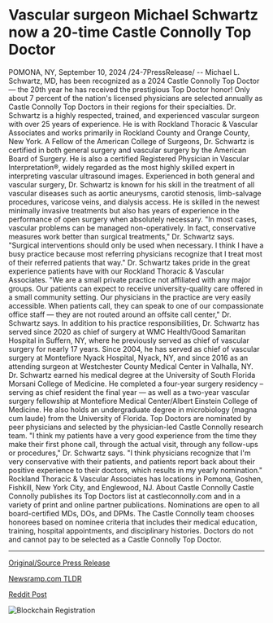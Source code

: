 # Vascular surgeon Michael Schwartz now a 20-time Castle Connolly Top Doctor

POMONA, NY, September 10, 2024 /24-7PressRelease/ -- Michael L. Schwartz, MD, has been recognized as a 2024 Castle Connolly Top Doctor — the 20th year he has received the prestigious Top Doctor honor! Only about 7 percent of the nation's licensed physicians are selected annually as Castle Connolly Top Doctors in their regions for their specialties.  Dr. Schwartz is a highly respected, trained, and experienced vascular surgeon with over 25 years of experience. He is with Rockland Thoracic & Vascular Associates and works primarily in Rockland County and Orange County, New York.  A Fellow of the American College of Surgeons, Dr. Schwartz is certified in both general surgery and vascular surgery by the American Board of Surgery.  He is also a certified Registered Physician in Vascular Interpretation®, widely regarded as the most highly skilled expert in interpreting vascular ultrasound images.   Experienced in both general and vascular surgery, Dr. Schwartz is known for his skill in the treatment of all vascular diseases such as aortic aneurysms, carotid stenosis, limb-salvage procedures, varicose veins, and dialysis access. He is skilled in the newest minimally invasive treatments but also has years of experience in the performance of open surgery when absolutely necessary.  "In most cases, vascular problems can be managed non-operatively. In fact, conservative measures work better than surgical treatments," Dr. Schwartz says. "Surgical interventions should only be used when necessary. I think I have a busy practice because most referring physicians recognize that I treat most of their referred patients that way."  Dr. Schwartz takes pride in the great experience patients have with our Rockland Thoracic & Vascular Associates.   "We are a small private practice not affiliated with any major groups. Our patients can expect to receive university-quality care offered in a small community setting. Our physicians in the practice are very easily accessible. When patients call, they can speak to one of our compassionate office staff — they are not routed around an offsite call center," Dr. Schwartz says.  In addition to his practice responsibilities, Dr. Schwartz has served since 2020 as chief of surgery at WMC Health/Good Samaritan Hospital in Suffern, NY, where he previously served as chief of vascular surgery for nearly 17 years.  Since 2004, he has served as chief of vascular surgery at Montefiore Nyack Hospital, Nyack, NY, and since 2016 as an attending surgeon at Westchester County Medical Center in Valhalla, NY.  Dr. Schwartz earned his medical degree at the University of South Florida Morsani College of Medicine. He completed a four-year surgery residency – serving as chief resident the final year — as well as a two-year vascular surgery fellowship at Montefiore Medical Center/Albert Einstein College of Medicine.  He also holds an undergraduate degree in microbiology (magna cum laude) from the University of Florida.  Top Doctors are nominated by peer physicians and selected by the physician-led Castle Connolly research team.  "I think my patients have a very good experience from the time they make their first phone call, through the actual visit, through any follow-ups or procedures," Dr. Schwartz says. "I think physicians recognize that I'm very conservative with their patients, and patients report back about their positive experience to their doctors, which results in my yearly nomination."  Rockland Thoracic & Vascular Associates has locations in Pomona, Goshen, Fishkill, New York City, and Englewood, NJ.  About Castle Connolly Castle Connolly publishes its Top Doctors list at castleconnolly.com and in a variety of print and online partner publications. Nominations are open to all board-certified MDs, DOs, and DPMs. The Castle Connolly team chooses honorees based on nominee criteria that includes their medical education, training, hospital appointments, and disciplinary histories.  Doctors do not and cannot pay to be selected as a Castle Connolly Top Doctor. 

---

[Original/Source Press Release](https://www.24-7pressrelease.com/press-release/514105/vascular-surgeon-michael-schwartz-now-a-20-time-castle-connolly-top-doctor)
                    

[Newsramp.com TLDR](None) 



[Reddit Post](https://www.reddit.com/r/HealthCareNewsInfo/comments/1fdbzxq/renowned_vascular_surgeon_dr_michael_l_schwartz/) 



![Blockchain Registration](https://cdn.newsramp.app/24-7PressRelease/qrcode/249/10/hushQfx0.webp)